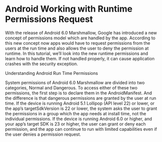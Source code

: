 # Android Working with Runtime Permissions Request
With the release of Android 6.0 Marshmallow, Google has introduced a new concept of permissions model which are handled by the app. According to this new concept now apps would have to request permissions from the users at the run time and also allows the user to deny the permission at runtime. In this tutorial, we’ll look into the new runtime permissions and learn how to handle them. If not handled properly, it can cause application crashes with the security exception.

Understanding Android Run Time Permissions

System permissions of Android 6.0 Marshmallow are divided into two categories, Normal and Dangerous. To access either of these two permissions, the first step is to declare them in the AndroidManifest. And the difference is that dangerous permissions are granted by the user at run time. If the device is running Android 5.1 Lollipop (API level 22) or lower, or the app’s targetSdkVersion is 22 or lower, the system asks the user to grant the permissions in a group which the app needs at install time, not the individual permissions. If the device is running Android 6.0 or higher, and your app’s target SDK is 23 or higher, the user can grant or deny each permission, and the app can continue to run with limited capabilities even if the user denies a permission request.
